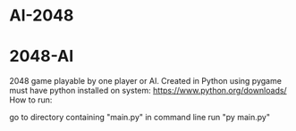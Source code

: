 # AI-2048
# 2048-AI
2048 game playable by one player or AI. Created in Python using pygame
must have python installed on system: https://www.python.org/downloads/
How to run:

go to directory containing "main.py" in command line
run "py main.py"
